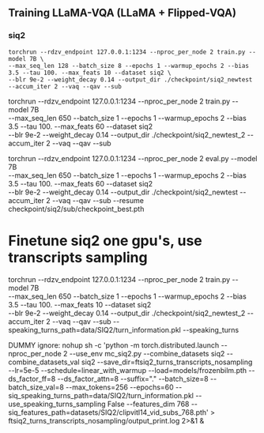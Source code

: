## Training LLaMA-VQA (LLaMA + Flipped-VQA)

### siq2

```
torchrun --rdzv_endpoint 127.0.0.1:1234 --nproc_per_node 2 train.py --model 7B \
--max_seq_len 128 --batch_size 8 --epochs 1 --warmup_epochs 2 --bias 3.5 --tau 100. --max_feats 10 --dataset siq2 \
--blr 9e-2 --weight_decay 0.14 --output_dir ./checkpoint/siq2_newtest --accum_iter 2 --vaq --qav --sub
```



torchrun --rdzv_endpoint 127.0.0.1:1234 --nproc_per_node 2 train.py --model 7B \
--max_seq_len 650 --batch_size 1 --epochs 1 --warmup_epochs 2 --bias 3.5 --tau 100. --max_feats 60 --dataset siq2 \
--blr 9e-2 --weight_decay 0.14 --output_dir ./checkpoint/siq2_newtest_2 --accum_iter 2 --vaq --qav --sub


torchrun --rdzv_endpoint 127.0.0.1:1234 --nproc_per_node 2 eval.py --model 7B \
--max_seq_len 650 --batch_size 1 --epochs 1 --warmup_epochs 2 --bias 3.5 --tau 100. --max_feats 60 --dataset siq2 \
--blr 9e-2 --weight_decay 0.14 --output_dir ./checkpoint/siq2_newtest --accum_iter 2 --vaq --qav --sub --resume checkpoint/siq2/sub/checkpoint_best.pth


# Finetune siq2 one gpu's, use transcripts sampling
torchrun --rdzv_endpoint 127.0.0.1:1234 --nproc_per_node 2 train.py --model 7B \
--max_seq_len 650 --batch_size 1 --epochs 1 --warmup_epochs 2 --bias 3.5 --tau 100. --max_feats 10 --dataset siq2 \
--blr 9e-2 --weight_decay 0.14 --output_dir ./checkpoint/siq2_newtest_2 --accum_iter 2 --vaq --qav --sub --speaking_turns_path=data/SIQ2/turn_information.pkl --speaking_turns

DUMMY ignore:
nohup sh -c 'python -m torch.distributed.launch --nproc_per_node 2 --use_env mc_siq2.py --combine_datasets siq2 --combine_datasets_val siq2 --save_dir=ftsiq2_turns_transcripts_nosampling --lr=5e-5 --schedule=linear_with_warmup --load=models/frozenbilm.pth --ds_factor_ff=8 --ds_factor_attn=8 --suffix="." --batch_size=8 --batch_size_val=8 --max_tokens=256 --epochs=60 --siq_speaking_turns_path=data/SIQ2/turn_information.pkl --use_speaking_turns_sampling False --features_dim 768 --siq_features_path=datasets/SIQ2/clipvitl14_vid_subs_768.pth' > ftsiq2_turns_transcripts_nosampling/output_print.log 2>&1 &